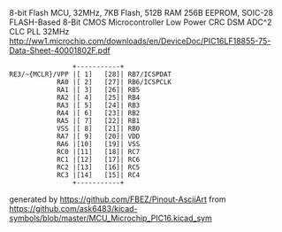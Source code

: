 8-bit Flash MCU, 32MHz, 7KB Flash, 512B RAM 256B EEPROM, SOIC-28
FLASH-Based 8-Bit CMOS Microcontroller Low Power CRC DSM  ADC^2 CLC PLL 32MHz
http://ww1.microchip.com/downloads/en/DeviceDoc/PIC16LF18855-75-Data-Sheet-40001802F.pdf


	                +-----------+
	RE3/~{MCLR}/VPP |[ 1]   [28]| RB7/ICSPDAT
	            RA0 |[ 2]   [27]| RB6/ICSPCLK
	            RA1 |[ 3]   [26]| RB5
	            RA2 |[ 4]   [25]| RB4
	            RA3 |[ 5]   [24]| RB3
	            RA4 |[ 6]   [23]| RB2
	            RA5 |[ 7]   [22]| RB1
	            VSS |[ 8]   [21]| RB0
	            RA7 |[ 9]   [20]| VDD
	            RA6 |[10]   [19]| VSS
	            RC0 |[11]   [18]| RC7
	            RC1 |[12]   [17]| RC6
	            RC2 |[13]   [16]| RC5
	            RC3 |[14]   [15]| RC4
	                +-----------+


generated by https://github.com/FBEZ/Pinout-AsciiArt from https://github.com/ask6483/kicad-symbols/blob/master/MCU_Microchip_PIC16.kicad_sym